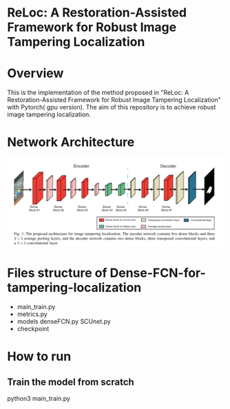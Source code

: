 # ReLoc: A Restoration-Assisted Framework for Robust Image Tampering Localization

# Overview
This is the implementation of the method proposed in "ReLoc: A Restoration-Assisted Framework for Robust Image Tampering Localization" with Pytorch( gpu version). The aim of this repository is to achieve robust image tampering localization.
# Network Architecture
![image](https://github.com/ZhuangPeiyu/Dense-FCN-for-tampering-localization/blob/master/networkArchitecture/158b993b1ea5a0b7ee6e460376e3ce2.png)
# Files structure of Dense-FCN-for-tampering-localization
- main_train.py
- metrics.py
- models
  denseFCN.py
  SCUnet.py
- checkpoint


# How to run
## Train the model from scratch
python3 main_train.py

